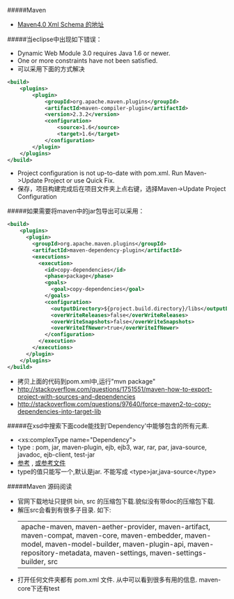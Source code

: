 ﻿
#####Maven
- [Maven4.0 Xml Schema 的地址](http://maven.apache.org/xsd/maven-4.0.0.xsd)

#####当eclipse中出现如下错误： 
- Dynamic Web Module 3.0 requires Java 1.6 or newer.
- One or more constraints have not been satisfied.
- 可以采用下面的方式解决

```xml
<build>
	<plugins>  
		<plugin>  
			<groupId>org.apache.maven.plugins</groupId>  
			<artifactId>maven-compiler-plugin</artifactId>  
			<version>2.3.2</version>  
			<configuration>  
				<source>1.6</source>  
				<target>1.6</target>  
			</configuration>  
		</plugin>
	</plugins>
</build>
```
- Project configuration is not up-to-date with pom.xml. Run Maven->Update Project or use Quick Fix.	
- 保存，项目构建完成后在项目文件夹上点右键，选择Maven->Update Project Configuration

#####如果需要将maven中的jar包导出可以采用：
```xml
<build>
    <plugins>
      <plugin>
        <groupId>org.apache.maven.plugins</groupId>
        <artifactId>maven-dependency-plugin</artifactId>
        <executions>
          <execution>
            <id>copy-dependencies</id>
            <phase>package</phase>
            <goals>
              <goal>copy-dependencies</goal>
            </goals>
            <configuration>
              <outputDirectory>${project.build.directory}/libs</outputDirectory>
              <overWriteReleases>false</overWriteReleases>
              <overWriteSnapshots>false</overWriteSnapshots>
              <overWriteIfNewer>true</overWriteIfNewer>
            </configuration>
          </execution>
        </executions>
      </plugin>
    </plugins>
</build>
```
- 拷贝上面的代码到pom.xml中,运行"mvn package"
- <http://stackoverflow.com/questions/1751551/maven-how-to-export-project-with-sources-and-dependencies>
- <http://stackoverflow.com/questions/97640/force-maven2-to-copy-dependencies-into-target-lib>

#####在xsd中搜索下面code能找到'Dependency'中能够包含的所有元素.
- \<xs:complexType name="Dependency"\>
- type : pom, jar, maven-plugin, ejb, ejb3, war, rar, par, java-source, javadoc, ejb-client, test-jar
- [参考](http://maven.apache.org/ref/3.3.9/maven-core/artifact-handlers.html) , [或参考文件](./%E5%88%86%E6%9E%90maven-4.0.0.xsd/001_maven-core_artifact-handlers.html)
- type的值只能写一个,默认是jar. 不能写成 \<type\>jar,java-source\</type\> 

#####Maven 源码阅读
- 官网下载地址只提供 bin, src 的压缩包下载.貌似没有带doc的压缩包下载.
- 解压src会看到有很多子目录. 如下: 
	<table><tr><td> apache-maven, maven-aether-provider, maven-artifact, maven-compat, 
	 maven-core, maven-embedder, maven-model, maven-model-builder, 
	 maven-plugin-api, maven-repository-metadata, maven-settings, 
	 maven-settings-builder, src </td></tr></table>
- 打开任何文件夹都有 pom.xml 文件. 从中可以看到很多有用的信息. maven-core下还有test
